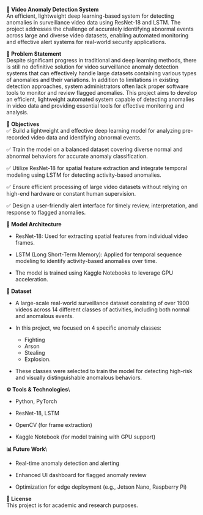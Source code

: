 **🎥 Video Anomaly Detection System**\
An efficient, lightweight deep learning-based system for detecting anomalies in surveillance video data using ResNet-18 and LSTM. The project addresses the challenge of accurately identifying abnormal events across large and diverse video datasets, enabling automated monitoring and effective alert systems for real-world security applications.

**📌 Problem Statement**\
Despite significant progress in traditional and deep learning methods, there is still no definitive solution for video surveillance anomaly detection systems that can effectively handle large datasets containing various types of anomalies and their variations. In addition to limitations in existing detection approaches, system administrators often lack proper software tools to monitor and review flagged anomalies. This project aims to develop an efficient, lightweight automated system capable of detecting anomalies in video data and providing essential tools for effective monitoring and analysis.

**🎯 Objectives**\
✅ Build a lightweight and effective deep learning model for analyzing pre-recorded video data and identifying abnormal events.

✅ Train the model on a balanced dataset covering diverse normal and abnormal behaviors for accurate anomaly classification.

✅ Utilize ResNet-18 for spatial feature extraction and integrate temporal modeling using LSTM for detecting activity-based anomalies.

✅ Ensure efficient processing of large video datasets without relying on high-end hardware or constant human supervision.

✅ Design a user-friendly alert interface for timely review, interpretation, and response to flagged anomalies.

**🧠 Model Architecture**
* ResNet-18: Used for extracting spatial features from individual video frames.

* LSTM (Long Short-Term Memory): Applied for temporal sequence modeling to identify activity-based anomalies over time.

* The model is trained using Kaggle Notebooks to leverage GPU acceleration.

**📂 Dataset**

* A large-scale real-world surveillance dataset consisting of over 1900 videos across 14 different classes of activities, including both normal and anomalous events.

* In this project, we focused on 4 specific anomaly classes:
  - Fighting
  -  Arson
  -  Stealing
  -  Explosion.

* These classes were selected to train the model for detecting high-risk and visually distinguishable anomalous behaviors.

**⚙️ Tools & Technologies**\
* Python, PyTorch

* ResNet-18, LSTM

* OpenCV (for frame extraction)

* Kaggle Notebook (for model training with GPU support)

**📊 Future Work**\
* Real-time anomaly detection and alerting

* Enhanced UI dashboard for flagged anomaly review

* Optimization for edge deployment (e.g., Jetson Nano, Raspberry Pi)

**🧾 License**\
This project is for academic and research purposes.
